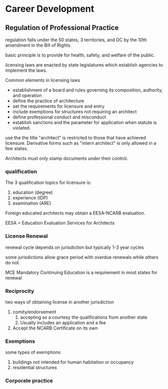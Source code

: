 # Career Development

## Regulation of Professional Practice

regulation falls under the 50 states, 3 territories, and DC by the 10th amendment in the Bill of Rights

basic principle is to provide for health, safety, and welfare of the public.

licensing laws are enacted by state legislatures which establish agencies to implement the laws.

Common elements in licensing laws

- establishment of a board and rules governing its composition, authority, and operation
- define the practice of architecture
- set the requirements for licensure and entry
- include exemptions for structures not requiring an architect
- define professional conduct and misconduct
- establish sanctions and the parameter for application when statute is violated.

use the the title "architect" is restricted to those that have achieved licensure. Derivative forms such as "intern architect" is only allowed in a few states.

Architects must only stamp documents under their control.

### qualification

The 3 qualification topics for licensure is:

1. education (degree)
2. experience (IDP)
3. examination (ARE)

Foreign educated architects may obtain a EESA-NCARB evaluation.

EESA = Education Evaluation Services for Architects

### License Renewal

renewal cycle depends on jurisdiction but typically 1-3 year cycles

some jurisdictions allow grace period with overdue renewals while others do not.

MCE Mandatory Continuing Education is a requirement in most states for renewal

### Reciprocity

two ways of obtaining license in another jurisdiction

1. comity/endorsement
   1. accepting as a courtesy the qualifications from another state
   2. Usually includes an application and a fee
2. Accept the NCARB Certificate on its own

### Exemptions

some types of exemptions

1. buildings not intended for human habitation or occupancy
2. residential structures

### Corporate practice
